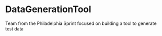 # DataGenerationTool
Team from the Philadelphia Sprint focused on building a tool to generate test data
